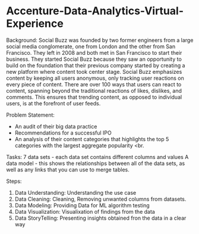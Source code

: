 # Accenture-Data-Analytics-Virtual-Experience

Background: Social Buzz was founded by two former engineers from a large social media conglomerate, one
from London and the other from San Francisco. They left in 2008 and both met in San
Francisco to start their business. They started Social Buzz because they saw an opportunity to
build on the foundation that their previous company started by creating a new platform where
content took center stage. Social Buzz emphasizes content by keeping all users anonymous,
only tracking user reactions on every piece of content. There are over 100 ways that users can
react to content, spanning beyond the traditional reactions of likes, dislikes, and comments.
This ensures that trending content, as opposed to individual users, is at the forefront of user
feeds. 


Problem Statement: 
- An audit of their big data practice 
- Recommendations for a successful IPO
- An analysis of their content categories that highlights the top 5 categories with the
largest aggregate popularity <br.


Tasks:
7 data sets - each data set contains different columns and values
A data model - this shows the relationships between all of the data sets, as well as any links that you can use to merge tables.

Steps:
1. Data Understanding: Understanding the use case
2. Data Cleaning: Cleaning, Removing unwanted columns from datasets.
3. Data Modeling: Providing Data for ML algorithm testing
4. Data Visualization: Visualixation of findings from the data
5. Data StoryTelling: Presenting insights obtained fron the data in a clear way
